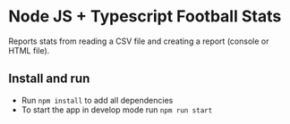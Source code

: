# Node JS + Typescript Football Stats

Reports stats from reading a CSV file and creating a report (console or HTML file).

## Install and run

- Run `npm install` to add all dependencies
- To start the app in develop mode run `npm run start`
